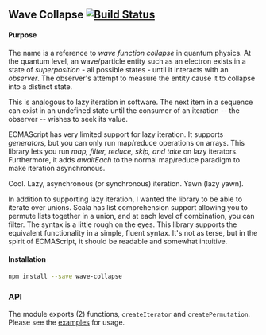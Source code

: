 ## Wave Collapse  [![Build Status](https://travis-ci.org/csgrimes1/wave-collapse.svg?branch=master)](https://travis-ci.org/csgrimes1/wave-collapse)

#### Purpose

The name is a reference to *wave function collapse* in quantum physics.
At the quantum level, an wave/particle entity such as an electron exists in a state of
*superposition* - all possible states - until it interacts with an *observer*. The
observer's attempt to measure the entity cause it to collapse into a distinct
state.

This is analogous to lazy iteration in software. The next item in a sequence can exist
in an undefined state until the consumer of an iteration -- the observer -- wishes to
seek its value.

ECMAScript has very limited support for lazy iteration. It supports *generators*, but
you can only run map/reduce operations on arrays. This library lets you run *map, filter,
reduce, skip, and take* on lazy iterators. Furthermore, it adds *awaitEach* to the normal
map/reduce paradigm to make iteration asynchronous.

Cool. Lazy, asynchronous (or synchronous) iteration. Yawn (lazy yawn).

In addition to supporting lazy iteration, I wanted the library to be able to iterate over
unions. Scala has list comprehension support allowing you to permute lists together in a
union, and at each level of combination, you can filter. The syntax is a little rough
on the eyes. This library supports the equivalent functionality in a simple, fluent
syntax. It's not as terse, but in the spirit of ECMAScript, it should be readable and
somewhat intuitive.

#### Installation

```bash
npm install --save wave-collapse
```

### API

The module exports (2) functions, `createIterator` and `createPermutation`. Please see
the [examples](./examples) for usage.

